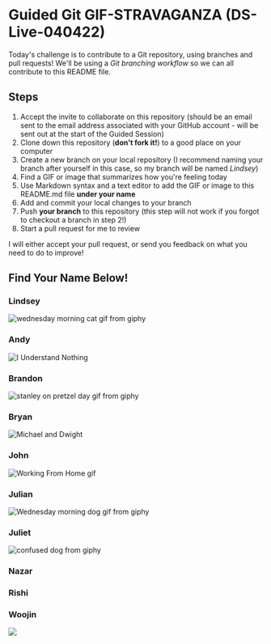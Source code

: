 # Guided Git GIF-STRAVAGANZA (DS-Live-040422)

Today's challenge is to contribute to a Git repository, using branches and pull requests! We'll be using a *Git branching workflow* so we can all contribute to this README file.

## Steps

1. Accept the invite to collaborate on this repository (should be an email sent to the email address associated with your GitHub account - will be sent out at the start of the Guided Session)
2. Clone down this repository (**don't fork it!**) to a good place on your computer
3. Create a new branch on your local repository (I recommend naming your branch after yourself in this case, so my branch will be named _Lindsey_)
4. Find a GIF or image that summarizes how you're feeling today
5. Use Markdown syntax and a text editor to add the GIF or image to this README.md file **under your name**
6. Add and commit your local changes to your branch
7. Push **your branch** to this repository (this step will not work if you forgot to checkout a branch in step 2!)
8. Start a pull request for me to review

I will either accept your pull request, or send you feedback on what you need to do to improve!

## Find Your Name Below!

### Lindsey

![wednesday morning cat gif from giphy](https://media.giphy.com/media/wdgX1eCnUd8ZzWIMi4/giphy-downsized.gif)

### Andy
![I Understand Nothing](https://media.giphy.com/media/SAAMcPRfQpgyI/giphy-downsized.gif)

### Brandon
![stanley on pretzel day gif from giphy](https://media.giphy.com/media/vgUFOWBwBkziE/giphy.gif)

### Bryan
![Michael and Dwight](https://media.giphy.com/media/IwAZ6dvvvaTtdI8SD5/giphy-downsized.gif)

### John
![Working From Home gif](https://media.giphy.com/media/XymXANrzgI4k6FL6zr/giphy.gif)

### Julian
![Wednesday morning dog gif from giphy](https://media.giphy.com/media/s99lNdV0SCyHu/giphy-downsized.gif)

### Juliet
![confused dog from giphy](https://media.giphy.com/media/3o7527pa7qs9kCG78A/giphy-downsized.gif)

### Nazar


### Rishi


### Woojin
![](https://c.tenor.com/pOoMWxAP86oAAAAC/spongebob-patrick.gif)
